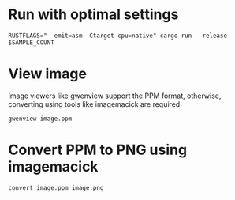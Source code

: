 # Run with optimal settings
```shell
RUSTFLAGS="--emit=asm -Ctarget-cpu=native" cargo run --release $SAMPLE_COUNT
```

# View image
Image viewers like gwenview support the PPM format, otherwise, converting using tools like imagemacick are required
```shell
gwenview image.ppm
```


# Convert PPM to PNG using imagemacick
```shell
convert image.ppm image.png
```